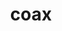 ---
category: 4-letters
denotation: null
name: coax
reference_link: https://www.etymonline.com/word/coax
root_language: null
root_name: null
title: coax
type: free
word_sums:
- respelling: coax
  sum: 'Coax + '
---